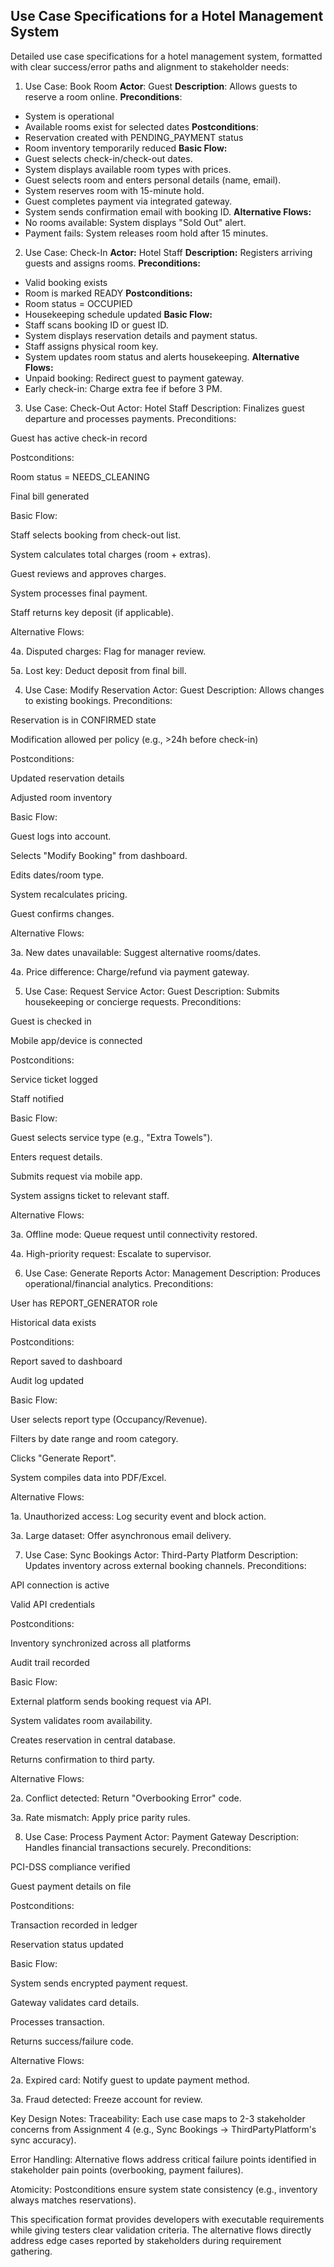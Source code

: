 ## Use Case Specifications for a Hotel Management System

Detailed use case specifications for a hotel management system, formatted with clear success/error paths and alignment to stakeholder needs:

1. Use Case: Book Room
**Actor**: Guest
**Description**: Allows guests to reserve a room online.
**Preconditions**:
- System is operational
- Available rooms exist for selected dates
**Postconditions**:
- Reservation created with PENDING_PAYMENT status
- Room inventory temporarily reduced
**Basic Flow:**
- Guest selects check-in/check-out dates.
- System displays available room types with prices.
- Guest selects room and enters personal details (name, email).
- System reserves room with 15-minute hold.
- Guest completes payment via integrated gateway.
- System sends confirmation email with booking ID.
**Alternative Flows:**
 - No rooms available: System displays "Sold Out" alert.
 - Payment fails: System releases room hold after 15 minutes.

2. Use Case: Check-In
**Actor:** Hotel Staff
**Description:** Registers arriving guests and assigns rooms.
**Preconditions:**
- Valid booking exists
- Room is marked READY
**Postconditions:**
- Room status = OCCUPIED
- Housekeeping schedule updated
**Basic Flow:**
- Staff scans booking ID or guest ID.
- System displays reservation details and payment status.
- Staff assigns physical room key.
- System updates room status and alerts housekeeping.
**Alternative Flows:**
- Unpaid booking: Redirect guest to payment gateway.
- Early check-in: Charge extra fee if before 3 PM.

3. Use Case: Check-Out
Actor: Hotel Staff
Description: Finalizes guest departure and processes payments.
Preconditions:

Guest has active check-in record

Postconditions:

Room status = NEEDS_CLEANING

Final bill generated

Basic Flow:

Staff selects booking from check-out list.

System calculates total charges (room + extras).

Guest reviews and approves charges.

System processes final payment.

Staff returns key deposit (if applicable).

Alternative Flows:

4a. Disputed charges: Flag for manager review.

5a. Lost key: Deduct deposit from final bill.

4. Use Case: Modify Reservation
Actor: Guest
Description: Allows changes to existing bookings.
Preconditions:

Reservation is in CONFIRMED state

Modification allowed per policy (e.g., >24h before check-in)

Postconditions:

Updated reservation details

Adjusted room inventory

Basic Flow:

Guest logs into account.

Selects "Modify Booking" from dashboard.

Edits dates/room type.

System recalculates pricing.

Guest confirms changes.

Alternative Flows:

3a. New dates unavailable: Suggest alternative rooms/dates.

4a. Price difference: Charge/refund via payment gateway.

5. Use Case: Request Service
Actor: Guest
Description: Submits housekeeping or concierge requests.
Preconditions:

Guest is checked in

Mobile app/device is connected

Postconditions:

Service ticket logged

Staff notified

Basic Flow:

Guest selects service type (e.g., "Extra Towels").

Enters request details.

Submits request via mobile app.

System assigns ticket to relevant staff.

Alternative Flows:

3a. Offline mode: Queue request until connectivity restored.

4a. High-priority request: Escalate to supervisor.

6. Use Case: Generate Reports
Actor: Management
Description: Produces operational/financial analytics.
Preconditions:

User has REPORT_GENERATOR role

Historical data exists

Postconditions:

Report saved to dashboard

Audit log updated

Basic Flow:

User selects report type (Occupancy/Revenue).

Filters by date range and room category.

Clicks "Generate Report".

System compiles data into PDF/Excel.

Alternative Flows:

1a. Unauthorized access: Log security event and block action.

3a. Large dataset: Offer asynchronous email delivery.

7. Use Case: Sync Bookings
Actor: Third-Party Platform
Description: Updates inventory across external booking channels.
Preconditions:

API connection is active

Valid API credentials

Postconditions:

Inventory synchronized across all platforms

Audit trail recorded

Basic Flow:

External platform sends booking request via API.

System validates room availability.

Creates reservation in central database.

Returns confirmation to third party.

Alternative Flows:

2a. Conflict detected: Return "Overbooking Error" code.

3a. Rate mismatch: Apply price parity rules.

8. Use Case: Process Payment
Actor: Payment Gateway
Description: Handles financial transactions securely.
Preconditions:

PCI-DSS compliance verified

Guest payment details on file

Postconditions:

Transaction recorded in ledger

Reservation status updated

Basic Flow:

System sends encrypted payment request.

Gateway validates card details.

Processes transaction.

Returns success/failure code.

Alternative Flows:

2a. Expired card: Notify guest to update payment method.

3a. Fraud detected: Freeze account for review.

Key Design Notes:
Traceability: Each use case maps to 2-3 stakeholder concerns from Assignment 4 (e.g., Sync Bookings → ThirdPartyPlatform's sync accuracy).

Error Handling: Alternative flows address critical failure points identified in stakeholder pain points (overbooking, payment failures).

Atomicity: Postconditions ensure system state consistency (e.g., inventory always matches reservations).

This specification format provides developers with executable requirements while giving testers clear validation criteria. The alternative flows directly address edge cases reported by stakeholders during requirement gathering.
